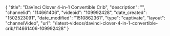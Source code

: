 {
    "title": "DaVinci Clover 4-in-1 Convertible Crib",
    "description": "",
    "channelid": "114661406",
    "videoid": "109992428",
    "date_created": "1502523091",
    "date_modified": "1510862361",
    "type": "captivate",
    "layout": "channelVideo",
    "url": "\/latest-videos\/davinci-clover-4-in-1-convertible-crib\/114661406-109992428"
}